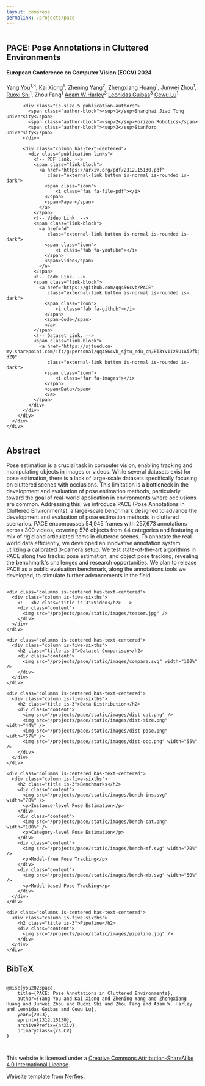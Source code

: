 ```yaml
---
layout: compress
permalink: /projects/pace
---
```


<html>
<head>
  <meta charset="utf-8">
  <meta name="description"
        content="Pose Annotations in Cluttered Environments">
  <meta name="keywords" content="PACE, dataset, pose estimation, clutter">
  <meta name="viewport" content="width=device-width, initial-scale=1">
  <title>PACE: Pose Annotations in Cluttered Environments</title>
  <!-- Global site tag (gtag.js) - Google Analytics -->
  <!-- <script async src="https://www.googletagmanager.com/gtag/js?id=G-PYVRSFMDRL"></script>
  <script>
    window.dataLayer = window.dataLayer || [];

    function gtag() {
      dataLayer.push(arguments);
    }

    gtag('js', new Date());

    gtag('config', 'G-PYVRSFMDRL');
  </script> -->

  <link href="https://fonts.googleapis.com/css?family=Google+Sans|Noto+Sans|Castoro"
        rel="stylesheet">

  <link rel="stylesheet" href="/projects/pace/static/css/bulma.min.css">
  <link rel="stylesheet" href="/projects/pace/static/css/bulma-carousel.min.css">
  <link rel="stylesheet" href="/projects/pace/static/css/bulma-slider.min.css">
  <link rel="stylesheet" href="/projects/pace/static/css/fontawesome.all.min.css">
  <link rel="stylesheet"
        href="https://cdn.jsdelivr.net/gh/jpswalsh/academicons@1/css/academicons.min.css">
  <link rel="stylesheet" href="/projects/pace/static/css/index.css">
  <link rel="icon" href="/projects/pace/static/images/favicon.svg">

  <script src="https://ajax.googleapis.com/ajax/libs/jquery/3.5.1/jquery.min.js"></script>
  <script defer src="/projects/pace/static/js/fontawesome.all.min.js"></script>
  <script src="/projects/pace/static/js/bulma-carousel.min.js"></script>
  <script src="/projects/pace/static/js/bulma-slider.min.js"></script>
  <script src="/projects/pace/static/js/index.js"></script>
</head>
<body>

<!-- <nav class="navbar" role="navigation" aria-label="main navigation">
  <div class="navbar-brand">
    <a role="button" class="navbar-burger" aria-label="menu" aria-expanded="false">
      <span aria-hidden="true"></span>
      <span aria-hidden="true"></span>
      <span aria-hidden="true"></span>
    </a>
  </div>
  <div class="navbar-menu">
    <div class="navbar-start" style="flex-grow: 1; justify-content: center;">
      <a class="navbar-item" href="https://keunhong.com">
      <span class="icon">
          <i class="fas fa-home"></i>
      </span>
      </a>

      <div class="navbar-item has-dropdown is-hoverable">
        <a class="navbar-link">
          More Research
        </a>
        <div class="navbar-dropdown">
          <a class="navbar-item" href="https://hypernerf.github.io">
            HyperNeRF
          </a>
          <a class="navbar-item" href="https://nerfies.github.io">
            Nerfies
          </a>
          <a class="navbar-item" href="https://latentfusion.github.io">
            LatentFusion
          </a>
          <a class="navbar-item" href="https://photoshape.github.io">
            PhotoShape
          </a>
        </div>
      </div>
    </div>

  </div>
</nav> -->


<section class="hero">
  <div class="hero-body">
    <div class="container is-max-desktop">
      <div class="columns is-centered">
        <div class="column has-text-centered">
          <h1 class="title is-1 publication-title">PACE: Pose Annotations in Cluttered Environments</h1>
          <h4 class="title is-4 conference">European Conference on Computer Vision (<span class="grad_text">ECCV</span>) 2024</h4>
          <div class="is-size-5 publication-authors">
            <span class="author-block">
              <a href="https://qq456cvb.github.io">Yang You</a><sup>1,3</sup>,</span>
            <span class="author-block">
              <a href="https://xiongkai.netlify.app">Kai Xiong</a><sup>1</sup>,</span>
            <span class="author-block">
              Zhening Yang<sup>2</sup>,
            </span>
            <span class="author-block">
              <a href="https://github.com/huangzhengxiang">Zhengxiang Huang</a><sup>1</sup>,
            </span>
            <span class="author-block">
              <a href="https://github.com/Zhou-jw">Junwei Zhou</a><sup>1</sup>,
            </span>
            <span class="author-block">
              <a href="https://rshi.top">Ruoxi Shi</a><sup>1</sup>,
            </span>
            <span class="author-block">
              Zhou Fang<sup>1</sup>
            </span>
            <span class="author-block">
              <a href="https://adamharley.com">Adam W Harley</a><sup>3</sup>
            </span>
            <span class="author-block">
              <a href="https://geometry.stanford.edu/member/guibas/">Leonidas Guibas</a><sup>3</sup>
            </span>
            <span class="author-block">
              <a href="https://www.mvig.org">Cewu Lu</a><sup>1</sup>
            </span>
          </div>

          <div class="is-size-5 publication-authors">
            <span class="author-block"><sup>1</sup>Shanghai Jiao Tong University</span>
            <span class="author-block"><sup>2</sup>Horizon Robotics</span>
            <span class="author-block"><sup>3</sup>Stanford University</span>
          </div>

          <div class="column has-text-centered">
            <div class="publication-links">
              <!-- PDF Link. -->
              <span class="link-block">
                <a href="https://arxiv.org/pdf/2312.15130.pdf"
                   class="external-link button is-normal is-rounded is-dark">
                  <span class="icon">
                      <i class="fas fa-file-pdf"></i>
                  </span>
                  <span>Paper</span>
                </a>
              </span>
              <!-- Video Link. -->
              <span class="link-block">
                <a href="#"
                   class="external-link button is-normal is-rounded is-dark">
                  <span class="icon">
                      <i class="fab fa-youtube"></i>
                  </span>
                  <span>Video</span>
                </a>
              </span>
              <!-- Code Link. -->
              <span class="link-block">
                <a href="https://github.com/qq456cvb/PACE"
                   class="external-link button is-normal is-rounded is-dark">
                  <span class="icon">
                      <i class="fab fa-github"></i>
                  </span>
                  <span>Code</span>
                  </a>
              </span>
              <!-- Dataset Link. -->
              <span class="link-block">
                <a href="https://sjtueducn-my.sharepoint.com/:f:/g/personal/qq456cvb_sjtu_edu_cn/Ei3YV1Iz5U1Ai2fkgD7wMO0BlnAjzgRSahLu3YwD8W-dZQ"
                   class="external-link button is-normal is-rounded is-dark">
                  <span class="icon">
                      <i class="far fa-images"></i>
                  </span>
                  <span>Data</span>
                  </a>
              </span>
            </div>
          </div>
        </div>
      </div>
    </div>
  </div>
</section>

<!-- <section class="hero teaser">
  <div class="container is-max-desktop">
    <div class="hero-body">
      <video id="teaser" autoplay muted loop playsinline height="100%">
        <source src="/projects/pace/static/videos/teaser.mp4"
                type="video/mp4">
      </video>
      <h2 class="subtitle has-text-centered">
        <span class="dnerf">Nerfies</span> turns selfie videos from your phone into
        free-viewpoint
        portraits.
      </h2>
    </div>
  </div>
</section>


<section class="hero is-light is-small">
  <div class="hero-body">
    <div class="container">
      <div id="results-carousel" class="carousel results-carousel">
        <div class="item item-steve">
          <video poster="" id="steve" autoplay controls muted loop playsinline height="100%">
            <source src="/projects/pace/static/videos/steve.mp4"
                    type="video/mp4">
          </video>
        </div>
        <div class="item item-chair-tp">
          <video poster="" id="chair-tp" autoplay controls muted loop playsinline height="100%">
            <source src="/projects/pace/static/videos/chair-tp.mp4"
                    type="video/mp4">
          </video>
        </div>
        <div class="item item-shiba">
          <video poster="" id="shiba" autoplay controls muted loop playsinline height="100%">
            <source src="/projects/pace/static/videos/shiba.mp4"
                    type="video/mp4">
          </video>
        </div>
        <div class="item item-fullbody">
          <video poster="" id="fullbody" autoplay controls muted loop playsinline height="100%">
            <source src="/projects/pace/static/videos/fullbody.mp4"
                    type="video/mp4">
          </video>
        </div>
        <div class="item item-blueshirt">
          <video poster="" id="blueshirt" autoplay controls muted loop playsinline height="100%">
            <source src="/projects/pace/static/videos/blueshirt.mp4"
                    type="video/mp4">
          </video>
        </div>
        <div class="item item-mask">
          <video poster="" id="mask" autoplay controls muted loop playsinline height="100%">
            <source src="/projects/pace/static/videos/mask.mp4"
                    type="video/mp4">
          </video>
        </div>
        <div class="item item-coffee">
          <video poster="" id="coffee" autoplay controls muted loop playsinline height="100%">
            <source src="/projects/pace/static/videos/coffee.mp4"
                    type="video/mp4">
          </video>
        </div>
        <div class="item item-toby">
          <video poster="" id="toby" autoplay controls muted loop playsinline height="100%">
            <source src="/projects/pace/static/videos/toby2.mp4"
                    type="video/mp4">
          </video>
        </div>
      </div>
    </div>
  </div>
</section> -->


<section class="section">
  <div class="container is-max-desktop">
    <!-- Abstract. -->
    <div class="columns is-centered has-text-centered">
      <div class="column is-five-sixths">
        <h2 class="title is-3">Abstract</h2>
        <div class="content has-text-justified">
          <p>
            Pose estimation is a crucial task in computer vision,
            enabling tracking and manipulating objects in images or videos.
            While several datasets exist for pose estimation,
            there is a lack of large-scale datasets specifically focusing on cluttered scenes with occlusions.
            This limitation is a bottleneck in the development and evaluation of pose estimation methods,
            particularly toward the goal of real-world application in environments where occlusions are common.
            Addressing this, we introduce PACE (Pose Annotations in Cluttered Environments), a large-scale
            benchmark designed to advance the development and evaluation of pose estimation methods
            in cluttered scenarios. PACE encompasses 54,945 frames with 257,673 annotations across 300 videos,
            covering 576 objects from 44 categories and featuring a mix of rigid and articulated items
            in cluttered scenes. To annotate the real-world data efficiently,
            we developed an innovative annotation system utilizing a calibrated 3-camera setup.
            We test state-of-the-art algorithms in PACE along two tracks: pose estimation,
            and object pose tracking, revealing the benchmark's challenges and research opportunities.
            We plan to release PACE as a public evaluation benchmark,
            along the annotations tools we developed, to stimulate further advancements in the field.
          </p>
        </div>
      </div>
    </div>
    <!--/ Abstract. -->

    <div class="columns is-centered has-text-centered">
      <div class="column is-five-sixths">
        <!-- <h2 class="title is-3">Video</h2> -->
        <div class="content">
          <img src="/projects/pace/static/images/teaser.jpg" />
        </div>
      </div>
    </div>

    <div class="columns is-centered has-text-centered">
      <div class="column is-five-sixths">
        <h2 class="title is-3">Dataset Comparison</h2>
        <div class="content">
          <img src="/projects/pace/static/images/compare.svg" width="100%" />
        </div>
      </div>
    </div>

    <div class="columns is-centered has-text-centered">
      <div class="column is-five-sixths">
        <h2 class="title is-3">Data Distribution</h2>
        <div class="content">
          <img src="/projects/pace/static/images/dist-cat.png" />
          <img src="/projects/pace/static/images/dist-size.png" width="44%" />
          <img src="/projects/pace/static/images/dist-pose.png" width="57%" />
          <img src="/projects/pace/static/images/dist-occ.png" width="55%" />
        </div>
      </div>
    </div>

    <div class="columns is-centered has-text-centered">
      <div class="column is-five-sixths">
        <h2 class="title is-3">Benchmarks</h2>
        <div class="content">
          <img src="/projects/pace/static/images/bench-ins.svg" width="70%" />
          <p>Instance-level Pose Estimation</p>
        </div>
        <div class="content">
          <img src="/projects/pace/static/images/bench-cat.png" width="100%" />
          <p>Category-level Pose Estimation</p>
        </div>
        <div class="content">
          <img src="/projects/pace/static/images/bench-mf.svg" width="70%" />
          <p>Model-free Pose Tracking</p>
        </div>
        <div class="content">
          <img src="/projects/pace/static/images/bench-mb.svg" width="50%" />
          <p>Model-based Pose Tracking</p>
        </div>
      </div>
    </div>

    <div class="columns is-centered has-text-centered">
      <div class="column is-five-sixths">
        <h2 class="title is-3">Pipeline</h2>
        <div class="content">
          <img src="/projects/pace/static/images/pipeline.jpg" />
        </div>
      </div>
    </div>
  </div>

</section>


<section class="section" id="BibTeX">
  <div class="container is-max-desktop content">
    <h2 class="title">BibTeX</h2>
    <pre><code>
@misc{you2023pace,
    title={PACE: Pose Annotations in Cluttered Environments},
    author={Yang You and Kai Xiong and Zhening Yang and Zhengxiang Huang and Junwei Zhou and Ruoxi Shi and Zhou Fang and Adam W. Harley and Leonidas Guibas and Cewu Lu},
    year={2023},
    eprint={2312.15130},
    archivePrefix={arXiv},
    primaryClass={cs.CV}
}
    </code></pre>
  </div>
</section>


<footer class="footer">
  <div class="container">
    <div class="content has-text-centered">
      <a class="icon-link" href="#">
        <i class="fas fa-file-pdf"></i>
      </a>
      <a class="icon-link" href="#" class="external-link" disabled>
        <i class="fab fa-github"></i>
      </a>
    </div>
    <div class="columns is-centered">
      <div class="column is-8">
        <div class="content">
          <p>
            This website is licensed under a <a rel="license"
                                                href="http://creativecommons.org/licenses/by-sa/4.0/">Creative
            Commons Attribution-ShareAlike 4.0 International License</a>.
          </p>
          <p>
            Website template from <a href="https://github.com/nerfies/nerfies.github.io">Nerfies</a>.
          </p>
        </div>
      </div>
    </div>
  </div>
</footer>

</body>
</html>
